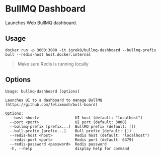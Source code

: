 # BullMQ Dashboard

Launches Web BullMQ dashboard.

## Usage

```
docker run -p 3000:3000 -it igrek8/bullmq-dashboard --bullmq-prefix bull --redis-host host.docker.internal
```

> Make sure Redis is running locally

## Options

```
Usage: bullmq-dashboard [options]

Launches UI to a dashboard to manage BullMQ (https://github.com/felixmosh/bull-board)

Options:
  --host <host>                UI host (default: "localhost")
  --port <port>                UI port (default: 3000)
  --bullmq-prefix [prefix...]  BullMQ prefix (default: [])
  --bull-prefix [prefix...]    Bull prefix (default: [])
  --redis-host <host>          Redis host (default: "localhost")
  --redis-port <port>          Redis port (default: 6379)
  --redis-password <password>  Redis password
  -h, --help                   display help for command
```
